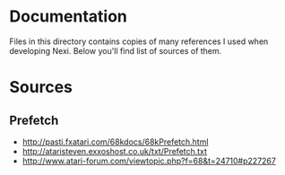 # Documentation
Files in this directory contains copies of many references I used when developing Nexi. Below you'll find list of sources of them.

# Sources

## Prefetch
* http://pasti.fxatari.com/68kdocs/68kPrefetch.html
* http://ataristeven.exxoshost.co.uk/txt/Prefetch.txt
* http://www.atari-forum.com/viewtopic.php?f=68&t=24710#p227267
